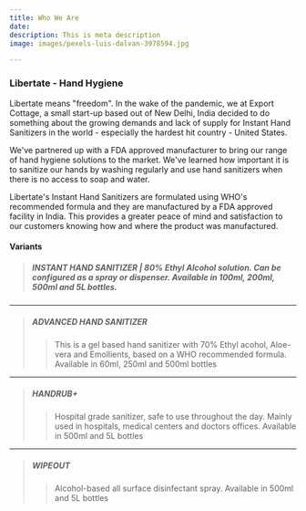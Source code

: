 ```yaml
---
title: Who We Are
date: 
description: This is meta description
image: images/pexels-luis-dalvan-3978594.jpg

---
```

### Libertate - Hand Hygiene

Libertate means "freedom". In the wake of the pandemic, we at Export Cottage, a small start-up based out of New Delhi, India decided to do something about the growing demands and lack of supply for Instant Hand Sanitizers in the world - especially the hardest hit country - United States.

We've partnered up with a FDA approved manufacturer to bring our range of hand hygiene solutions to the market. We've learned how important it is to sanitize our hands by washing regularly and use hand sanitizers when there is no access to soap and water.

Libertate's Instant Hand Sanitizers are formulated using WHO's recommended formula and they are manufactured by a FDA approved facility in India. This provides a greater peace of mind and satisfaction to our customers knowing how and where the product was manufactured.


#### Variants
>##### INSTANT HAND SANITIZER | 80% Ethyl Alcohol solution. Can be configured as a spray or dispenser. Available in 100ml, 200ml, 500ml and 5L bottles.
***
>##### ADVANCED HAND SANITIZER
>>This is a gel based hand sanitizer with 70% Ethyl acohol, Aloe-vera and Emollients, based on a WHO recommended formula.
>>Available in 60ml, 250ml and 500ml bottles
***
>##### HANDRUB+
>>Hospital grade sanitizer, safe to use throughout the day. Mainly used in hospitals, medical centers and doctors offices.
>>Available in 500ml and 5L bottles
***
>##### WIPEOUT
>>Alcohol-based all surface disinfectant spray.
>>Available in 500ml and 5L bottles
